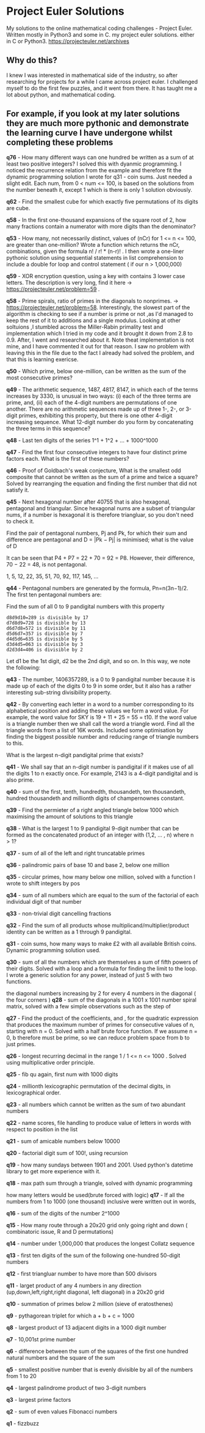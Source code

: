# Project Euler Solutions
My solutions to the online mathematical coding challenges - Project Euler. Written mostly in Python3 and some in C.
my project euler solutions. either in C or Python3.
https://projecteuler.net/archives

## Why do this?
I knew I was interested in mathematical side of the industry, so after researching for projects for a while I came across project euler. I challenged myself to do the first few puzzles, and it went from there. It has taught me a lot about python, and mathematical coding.

## For example, if you look at my later solutions they are much more pythonic and demonstrate the learning curve I have undergone whilst completing these problems

**q76** - How many different ways can one hundred be written as a sum of at least two positive integers?
          I solved this with dyanmic programming. I noticed the recurrence relation from the example and therefore fit the dynamic programming solution I wrote for q31 - coin sums. Just needed a slight edit. Each num, from 0 < num <= 100, is based on the solutions from the number beneath it, except 1 which is there is only 1 solution obviously.
          
**q62** - Find the smallest cube for which exactly five permutations of its digits are cube.
          
**q58** - In the first one-thousand expansions of the square root of 2, how many fractions contain a numerator with more digits than the denominator?
          
**q53** - How many, not necessarily distinct, values of (nCr) for 1 <= n <= 100, are greater than one-million? Wrote a function which returns the nCr, combinations, given the formula n! / r! * (n-r)! . I then wrote a one-liner pythonic solution using sequential statements in list comprehension to include a double for loop and control statement ( if our n > 1,000,000)

**q59** - XOR encryption question, using a key with contains 3 lower case letters. The description is very long, find it here -> https://projecteuler.net/problem=59 .

**q58** - Prime spirals, ratio of primes in the diagonals to nonprimes. -> https://projecteuler.net/problem=58. Interestingly, the slowest part of the algorithm is checking to see if a number is prime or not ,as I'd managed to keep the rest of it to additions and a single modulus. Looking at other soltuions ,I stumbled across the Miller-Rabin primality test and implementation which I tried in my code and it brought it down from 2.8 to 0.9. After, I went and researched about it. Note theat implementation is not mine, and I have commented it out for that reason. I saw no problem with leaving this in the file due to the fact I already had solved the problem, and that this is learning exericse.

**q50** - Which prime, below one-million, can be written as the sum of the most consecutive primes?

**q49** - The arithmetic sequence, 1487, 4817, 8147, in which each of the terms increases by 3330, is unusual in two ways: (i) each of the three terms are prime, and, (ii) each of the 4-digit numbers are permutations of one another.
There are no arithmetic sequences made up of three 1-, 2-, or 3-digit primes, exhibiting this property, but there is one other 4-digit increasing sequence.
What 12-digit number do you form by concatenating the three terms in this sequence?

**q48** - Last ten digits of the series 1^1 + 1^2 + ... + 1000^1000

**q47** - Find the first four consecutive integers to have four distinct prime factors each. What is the first of these numbers?

**q46** - Proof of Goldbach's weak conjecture, What is the smallest odd composite that cannot be written as the sum of a prime and twice a square? Solved by rearranging the equation and finding the first number that did not satisfy it.

**q45** - Next hexagonal number after 40755 that is also hexagonal, pentagonal and triangular. Since hexagonal nums are a subset of triangular nums, if a number is hexagonal it is therefore triangluar, so you don't need to check it.

Find the pair of pentagonal numbers, Pj and Pk, for which their sum and difference are pentagonal and D = |Pk − Pj| is minimised; what is the value of D

It can be seen that P4 + P7 = 22 + 70 = 92 = P8. However, their difference, 70 − 22 = 48, is not pentagonal.

1, 5, 12, 22, 35, 51, 70, 92, 117, 145, ...

**q44** - Pentagonal numbers are generated by the formula, Pn=n(3n−1)/2. The first ten pentagonal numbers are:

Find the sum of all 0 to 9 pandigital numbers with this property

    d8d9d10=289 is divisible by 17
    d7d8d9=728 is divisible by 13
    d6d7d8=572 is divisible by 11
    d5d6d7=357 is divisible by 7
    d4d5d6=635 is divisible by 5
    d3d4d5=063 is divisible by 3
    d2d3d4=406 is divisible by 2

Let d1 be the 1st digit, d2 be the 2nd digit, and so on. In this way, we note the following:

**q43** - The number, 1406357289, is a 0 to 9 pandigital number because it is made up of each of the digits 0 to 9 in some order, but it also has a rather interesting sub-string divisibility property.

**q42** - By converting each letter in a word to a number corresponding to its alphabetical position and adding these values we form a word value. For example, the word value for SKY is 19 + 11 + 25 = 55 = t10. If the word value is a triangle number then we shall call the word a triangle word. Find all the triangle words from a list of 16K words. Included some optimisation by finding the biggest possible number and reducing range of triangle numbers to this.


What is the largest n-digit pandigital prime that exists?

**q41** - We shall say that an n-digit number is pandigital if it makes use of all the digits 1 to n exactly once. For example, 2143 is a 4-digit pandigital and is also prime.

**q40** - sum of the first, tenth, hundredth, thousandeth, ten thousandeth, hundred thousandeth and millionth digits of champernownes constant.

**q39** - Find the permieter of a right angled triangle below 1000 which maximising the amount of solutions to this triangle 

**q38** - What is the largest 1 to 9 pandigital 9-digit number that can be formed as the concatenated product of an integer with (1,2, ... , n) where n > 1?

**q37** - sum of all of the left and right truncatable primes

**q36** - palindromic pairs of base 10 and base 2, below one million

**q35** - circular primes, how many below one million, solved with a function I wrote to shift integers by pos

**q34** - sum of all numbers which are equal to the sum of the factorial of each individual digit of that number

**q33** - non-trivial digit cancelling fractions

**q32** - Find the sum of all products whose multiplicand/multiplier/product identity can be written as a 1 through 9 pandigital.

**q31** - coin sums, how many ways to make £2 with all available British coins. Dynamic programming solution used.

**q30** - sum of all the numbers which are themselves a sum of fifth powers of their digits. Solved with a loop and a formula for finding the limit to the loop. I wrote a generic solution for any power, instead of just 5 with two functions.

the diagonal numbers increasing by 2 for every 4 numbers in the diagonal ( the four corners )
**q28** - sum of the diagonals in a 1001 x 1001 number spiral matrix, solved with a few simple observations such as the step of 

**q27** - Find the product of the coefficients, and , for the quadratic expression that produces the maximum number of primes for consecutive values of n, starting with n = 0. Solved with a half brute force function. If we assume n = 0, b therefore must be prime, so we can reduce problem space from b to just primes.

**q26** - longest recurring decimal in the range 1 / 1 <= n <= 1000 . Solved using multiplicative order principle.

**q25** - fib qu again, first num with 1000 digits

**q24** - millionth lexicographic permutation of the decimal digits, in lexicographical order.

**q23** - all numbers which cannot be written as the sum of two abundant numbers

**q22** - name scores, file handling to produce value of letters in words with respect to position in the list

**q21** - sum of amicable numbers below 10000

**q20** - factorial digit sum of 100!, using recursion

**q19** - how many sundays between 1901 and 2001. Used python's datetime library to get more experience with it.

**q18** - max path sum through a triangle, solved with dynamic programming

how many letters would be used(brute forced with logic)
**q17** - If all the numbers from 1 to 1000 (one thousand) inclusive were written out in words,

**q16** -  sum of the digits of the number 2^1000

**q15** - How many route through a 20x20 grid only going right and down ( combinatoric issue, R and D permutations)

**q14** - number under 1,000,000 that produces the longest Collatz sequence

**q13** - first ten digits of the sum of the following one-hundred 50-digit numbers

**q12** - first triangluar number to have more than 500 divisors

**q11** - larget product of any 4 numbers in any direction (up,down,left,right,right diagonal, left diagonal) in a 20x20 grid

**q10** - summation of primes below 2 million (sieve of eratosthenes)

**q9** - pythagorean triplet for which a + b + c = 1000

**q8** - largest product of 13 adjacent digits in a 1000 digit number

**q7** - 10,001st prime number

**q6** - difference between the sum of the squares of the first one hundred natural numbers and the square of the sum

**q5** - smallest positive number that is evenly divisible by all of the numbers from 1 to 20

**q4** - largest palindrome product of two 3-digit numbers

**q3** - largest prime factors

**q2** - sum of even values Fibonacci numbers

**q1** - fizzbuzz

